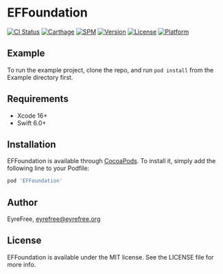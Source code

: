 # EFFoundation

[![CI Status](https://img.shields.io/travis/EFPrefix/EFFoundation.svg?style=flat)](https://travis-ci.org/EFPrefix/EFFoundation)
[![Carthage](https://img.shields.io/badge/Carthage-compatible-4BC51D.svg?style=flat)](https://github.com/Carthage/Carthage/)
[![SPM](https://img.shields.io/badge/SPM-ready-orange.svg)](https://swiftpackageindex.com/EFPrefix/EFFoundation)
[![Version](https://img.shields.io/cocoapods/v/EFFoundation.svg?style=flat)](https://cocoapods.org/pods/EFFoundation)
[![License](https://img.shields.io/cocoapods/l/EFFoundation.svg?style=flat)](https://cocoapods.org/pods/EFFoundation)
[![Platform](https://img.shields.io/cocoapods/p/EFFoundation.svg?style=flat)](https://cocoapods.org/pods/EFFoundation)

## Example

To run the example project, clone the repo, and run `pod install` from the Example directory first.

## Requirements

- Xcode 16+
- Swift 6.0+

## Installation

EFFoundation is available through [CocoaPods](https://cocoapods.org). To install it, simply add the following line to your Podfile:

```ruby
pod 'EFFoundation'
```

## Author

EyreFree, eyrefree@eyrefree.org

## License

EFFoundation is available under the MIT license. See the LICENSE file for more info.
